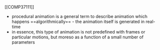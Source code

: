 [[COMP37111]]

- procedural animation is a general term to describe animation which happens ==algorithmically== - the animation itself is generated in real-time
- in essence, this type of animation is not predefined with frames or particular motions, but moreso as a function of a small number of parameters